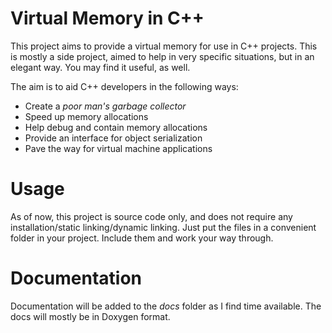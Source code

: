# Virtual Memory in C++

This project aims to provide a virtual memory for use in C++ projects. This is mostly a side project, aimed to help in very specific situations, but in an elegant way. You may find it useful, as well.

The aim is to aid C++ developers in the following ways:

* Create a *poor man's garbage collector*
* Speed up memory allocations
* Help debug and contain memory allocations
* Provide an interface for object serialization
* Pave the way for virtual machine applications

# Usage

As of now, this project is source code only, and does not require any installation/static linking/dynamic linking. Just put the files in a convenient folder in your project. Include them and work your way through.

# Documentation

Documentation will be added to the *docs* folder as I find time available. The docs will mostly be in Doxygen format.
